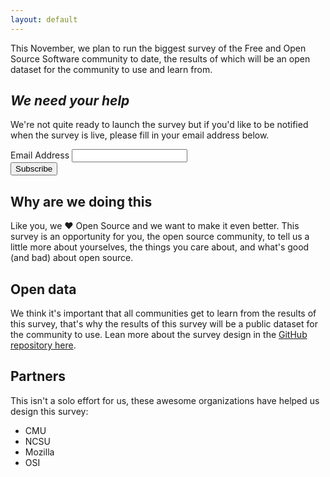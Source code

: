 ```yaml
---
layout: default
---
```


This November, we plan to run the biggest survey of the Free and Open Source Software community to date, the results of which will be an open dataset for the community to use and learn from.

## _We need your help_

We're not quite ready to launch the survey but if you'd like to be notified when the survey is live, please fill in your email address below.

<!-- Begin MailChimp Signup Form -->
<div id="mc_embed_signup">
<form action="//github.us11.list-manage.com/subscribe/post?u=9d7ced8c4bbd6c2f238673f0f&amp;id=a3436bc991" method="post" id="mc-embedded-subscribe-form" name="mc-embedded-subscribe-form" class="validate" target="_blank" novalidate>
<div id="mc_embed_signup_scroll">
<div class="mc-field-group">
	<label for="mce-EMAIL">Email Address
</label>
	<input type="email" value="" name="EMAIL" class="required email" id="mce-EMAIL">
</div>
	<div id="mce-responses" class="clear">
		<div class="response" id="mce-error-response" style="display:none"></div>
		<div class="response" id="mce-success-response" style="display:none"></div>
	</div>    <!-- real people should not fill this in and expect good things - do not remove this or risk form bot signups-->
    <div style="position: absolute; left: -5000px;" aria-hidden="true"><input type="text" name="b_9d7ced8c4bbd6c2f238673f0f_a3436bc991" tabindex="-1" value=""></div>
    <div class="clear"><input type="submit" value="Subscribe" name="subscribe" id="mc-embedded-subscribe" class="button"></div>
    </div>
</form>
</div>
<script type='text/javascript' src='//s3.amazonaws.com/downloads.mailchimp.com/js/mc-validate.js'></script><script type='text/javascript'>(function($) {window.fnames = new Array(); window.ftypes = new Array();fnames[0]='EMAIL';ftypes[0]='email';fnames[1]='FNAME';ftypes[1]='text';fnames[2]='LNAME';ftypes[2]='text';}(jQuery));var $mcj = jQuery.noConflict(true);</script>
<!--End mc_embed_signup-->

## Why are we doing this

Like you, we ❤️ Open Source and we want to make it even better. This survey is an opportunity for you, the open source community, to tell us a little more about yourselves, the things you care about, and what's good (and bad) about open source.

## Open data

We think it's important that all communities get to learn from the results of this survey, that's why the results of this survey will be a public dataset for the community to use. Lean more about the survey design in the [GitHub repository here](https://github.com/github/foss-survey).

## Partners

This isn't a solo effort for us, these awesome organizations have helped us design this survey:

- CMU
- NCSU
- Mozilla
- OSI
